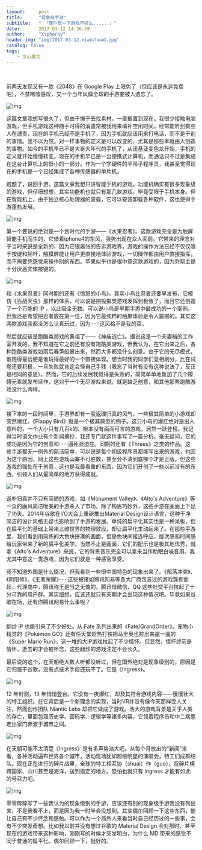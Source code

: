 ```yaml
---
layout:     post
title:      "现象级手游"
subtitle:   " 「偶尔玩一下游戏不好么......」" 
date:       2017-03-12 14:36:39
author:     "Xiphoray"
header-img: "img/2017-03-12-xian/head.jpg"
catalog: false
tags:     
    - 文心雕龙
---
```


<Br/>


前两天发现又有一款《2048》在 Google Play 上限免了（但应该是永远免费吧），不禁唏嘘感叹，又一个当年风靡全球的手游要被人遗忘了。

![img](/img/2017-03-12-xian/1.jpg)

这篇文章我想写很久了，但由于懒于去找素材，一直搁置到现在。我很少接触电脑游戏，但手机游戏这种随手可得的消遣常被我用来填补空闲时间。经常能听到有些人在谴责，现在的手机已经不是手机了，因为手机就应该用来打电话，而不是干别的事情。我不以为然。对一样事物的定义是可以改变的，尤其是那些本就由人创造的事物。如今的手机早已不是大哥大年代的手机了，从诺基亚变色龙开始，手机的定义就开始慢慢转变。现在的手机早已是一台便携式计算机，而通话只不过是集成在这台计算机上的很小的一部分。作为一个学硬件的半吊子程序员，我甚至觉得现在的手机是一个已经集成了各种传感器的单片机。

跑题了，说回手游。这篇文章我想只讲智能手机的游戏。功能机确实有很多现象级的游戏，但仔细想想，其实功能机也就只有那几款游戏，毕竟受限于手机本身。但在智能机上，由于独立核心处理器的装载，它可以安装卸载各种软件，这也使得手游蓬勃发展。

![img](/img/2017-03-12-xian/2.jpg)

第一个要说的绝对是一个划时代的手游——《水果忍者》。这款游戏完全是为触屏智能手机而生的，它借着iphone4的东风，强势出现在众人面前。它带来的理念对于当时来说是全新的，因为它很嚣张的告诉游戏界，游戏的操作方法已经不仅仅限于按键和摇杆，触摸屏能让用户更直接地体验游戏，一切操作都由用户直接指挥，而不需要凭感觉来操作别的东西。苹果似乎也是很中意这款游戏的，因为乔帮主是十分厌恶实体按键的。

![img](/img/2017-03-12-xian/3.jpg)

和《水果忍者》同时期的还有《愤怒的小鸟》。其实小鸟比忍者还要早发布，它模仿《百战天虫》那样的体系，可以说是把投掷类游戏发挥到极致了，而且它还创造了一个万能的 IP ，以此吸金无数。可以说小鸟是早期手游中最成功的一个案例。但我还是希望把忍者放在第一位，因为它最纯粹的触屏体验是令人震撼的。其实这两款游戏我都没怎么认真玩过，因为······这风格不是我的菜。

然后就应该是跑酷类游戏的鼻祖了——《神庙逃亡》。据说这是一个夫妻档的工作室开发的。我不知道在它之前还有没有跑酷类游戏，但我认为，在它出来之后，各种跑酷类游戏如雨后春笋般冒出来，然而大多都没什么创意。由于它的无尽模式，谁跑得最远便是谁玩得最好的一个直接体现。想当时我的同学们竞相刷分，比在试卷还要积极，一旦失败就肯定会怪自己手残（我忘了当时有没有这种说法了，反正是相同的意思）。然而，它的后续发展我觉得是失败的，简简单单地新加了几个障碍元素就发布续作，这对于一个无尽游戏来说，就是缺乏创意，和其他那些跑酷游戏没什么两样。

![img](/img/2017-03-12-xian/4.jpg)

接下来的一段时间里，手游界却有一股返璞归真的风气，一些极其简单的小游戏却突然爆红。《Flappy Bird》就是一个极其典型的例子。这只小鸟的爆红绝对是出人意料的，一个大小只有几百k的、根本没有画面可言的游戏，居然一跃登榜。我记得当时语文作业有个新闻摘抄，我还专门就这件事写了一篇分析。毫无疑问，它的成功是因为它的创意和······逼死强迫症。同期的还有《Threes》之类的作品。这些手游都无一例外的简洁简单，可以说是每个初级程序员都能写出来的游戏，也因为这个原因，网上这些游戏山寨不可胜数，甚至分不清到底哪个才是正版。但这些游戏的强处在于创意，这也是我最看重的东西，因为它们开创了一些以前没有的东西，引领人们从最简单的地方获得成就。

![img](/img/2017-03-12-xian/5.jpg)

返朴归真并不只有简陋的游戏，如《Monument Valley》、《Alto's Adventure》等一众的画风简洁唯美的手游杀入了市场。除了构思巧妙外，这些手游在画面上下足了功夫。2014年谷歌在I/O大会上重磅推出Material Design设计语言，这种干净简洁的设计风格无疑也影响到了手游的发展。单纯的扁平化其实也是一种呆板，但在扁平化的基础上带来三维世界的物理效应，却让扁平化生动起来了。在那些手游里，我们看到用简练的大色块拼凑的画面，但是色块间接连呼应，层次感和时间感给玩家带来了新的扁平化美学。当然不止是画面，它们的配乐也是极其地优秀，就拿《Alto's Adventure》来说，它的背景音乐完全可以拿来当作助眠白噪音用。我尤其中意这一类游戏，因为它们就是一种感官享受。

我不知道外国是什么情况，但我看到一些很中国特色的现象出来了。《部落冲突》、《阴阳师》、《王者荣耀》······这些被诸如腾讯网易等各大厂商包装过的游戏簇拥而起，代理商中，腾讯称王是当之无愧的。腾讯借微信、QQ 这些社交平台拉起了十分可靠的用户群。其实细想，应该还就只有天朝才会出现这种情况吧。毕竟如果谷歌在场，还有你腾讯网易什么事呢？

![img](/img/2017-03-12-xian/6.jpg)

翻炒 IP 也能引来了不少好处。从 Fate 系列出来的《Fate/GrandOrder》、宠物小精灵的《Pokémon GO》还有任天堂趁热打铁把马里奥也拉出来遛一遛的《Super Mario Run》，这一堆的大IP游戏拉起了不少情怀。但显然，情怀终究是情怀，逝去的才会被怀念，这些翻炒的游戏注定不会长久。

最后说的这个，在天朝绝大数人听都没听过，但在国外绝对是现象级别的，原因是它归属于谷歌，没有点技术手段还玩不了。它是《Ingress》。

![img](/img/2017-03-12-xian/7.jpg)

12 年封测，13 年悄悄登台。它没有一夜爆红，却及其符合游戏内容——慢慢壮大的特工组织。在它背后是一个新理念的实现，当时VR并没有像今天那样受人关注，然而创作团队 Niantic Labs 却把它做成了游戏。浩大的游戏背景是关乎人类的存亡，里面包涵历史学、密码学、逻辑学等诸多内容，它领着程序员和中二病患走出家门奔波于城市之间。

![img](/img/2017-03-12-xian/8.jpg)

在天朝可能不太清楚《Ingress》是有多声势浩大吧。从每个月放出的“新闻”来看，各种活动遍布世界各个城市，活动现场犹如超级明星的演唱会，特工们成群结队。现在正在进行的碎片战里，全球的特工相互协（shuai）作（guo），将碎片横跨国家、山川甚至是海洋，送到指定的地方。恐怕也就只有 Ingress 才能有如此的号召力吧。

![img](/img/2017-03-12-xian/9.jpg)

零零碎碎写了一些我认为的现象级别的手游，应该还有别的现象级手游我没有列出来，不是我看不上，而是因为我一时半会没想到。其实偶尔回顾一下这些东西，能让自己有不少怀念和感触。可以作为一个局外人来看当时自己经历过的一些事，会有不少突发奇想。比如我以前并没有想过谷歌的 Material Design 会对那时、甚至现在的游戏带来这种影响，刚刚写的时候才突发明白，为什么 MD 带来的感受不同于普通的扁平化。偶尔回顾一下，挺好的。



